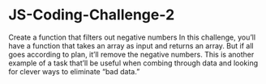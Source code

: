 # JS-Coding-Challenge-2

Create a function that filters out negative numbers
In this challenge, you’ll have a function that takes an array as input and returns an array. But if all goes according to plan, it’ll remove the negative numbers. This is another example of a task that’ll be useful when combing through data and looking for clever ways to eliminate “bad data.”